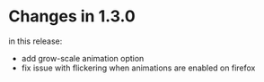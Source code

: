 # Changes in 1.3.0

in this release:

- add grow-scale animation option
- fix issue with flickering when animations are enabled on firefox
